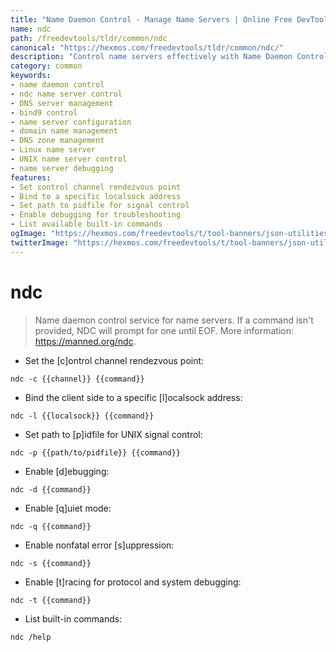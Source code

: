 ```yaml
---
title: "Name Daemon Control - Manage Name Servers | Online Free DevTools by Hexmos"
name: ndc
path: /freedevtools/tldr/common/ndc
canonical: "https://hexmos.com/freedevtools/tldr/common/ndc/"
description: "Control name servers effectively with Name Daemon Control (ndc). Configure DNS settings, manage zones, and ensure stable name resolution. Free online tool, no registration required."
category: common
keywords:
- name daemon control
- ndc name server control
- DNS server management
- bind9 control
- name server configuration
- domain name management
- DNS zone management
- Linux name server
- UNIX name server control
- name server debugging
features:
- Set control channel rendezvous point
- Bind to a specific localsock address
- Set path to pidfile for signal control
- Enable debugging for troubleshooting
- List available built-in commands
ogImage: "https://hexmos.com/freedevtools/t/tool-banners/json-utilities-banner.png"
twitterImage: "https://hexmos.com/freedevtools/t/tool-banners/json-utilities-banner.png"
---
```


# ndc

> Name daemon control service for name servers.
> If a command isn't provided, NDC will prompt for one until EOF.
> More information: <https://manned.org/ndc>.

- Set the [c]ontrol channel rendezvous point:

`ndc -c {{channel}} {{command}}`

- Bind the client side to a specific [l]ocalsock address:

`ndc -l {{localsock}} {{command}}`

- Set path to [p]idfile for UNIX signal control:

`ndc -p {{path/to/pidfile}} {{command}}`

- Enable [d]ebugging:

`ndc -d {{command}}`

- Enable [q]uiet mode:

`ndc -q {{command}}`

- Enable nonfatal error [s]uppression:

`ndc -s {{command}}`

- Enable [t]racing for protocol and system debugging:

`ndc -t {{command}}`

- List built-in commands:

`ndc /help`
